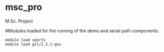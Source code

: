 # msc_pro
M.Sc. Project

#Modules loaded for the running of the demo and serial path components:
```
module load cports
module load gsl/2.2.1-gnu
```

